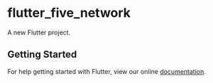 # flutter_five_network

A new Flutter project.

## Getting Started

For help getting started with Flutter, view our online
[documentation](https://flutter.io/).

